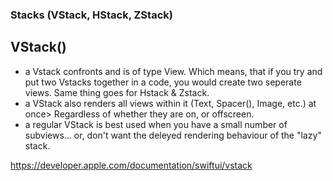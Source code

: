 ### Stacks (VStack, HStack, ZStack)

## VStack()
- a Vstack confronts and is of type View. Which means, that if you try and put two Vstacks together in a code, you would create two seperate views. Same thing goes for Hstack & Zstack.
- a VStack also renders all views within it (Text, Spacer(), Image, etc.) at once> Regardless of whether they are on, or offscreen.
- a regular VStack is best used when you have a small number of subviews... or, don't want the deleyed rendering behaviour of the "lazy" stack.

 https://developer.apple.com/documentation/swiftui/vstack
